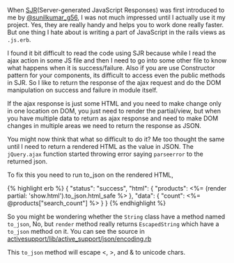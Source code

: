 <!--


---
 "Rails : Rendered HTML as JSON value"
excerpt: "Rails : Fixing parseerror thrown by $.ajax when rendered HTML is returned in JSON"
date: 2014-09-17 00:00:00 IST
updated: 2014-09-17 00:00:00 IST
categories: rails
---

-->
<!DOCTYPE html>
<html>

<head>
  <title>basic-git-workflow</title>
  <meta charset="utf-8">
  <meta name="viewport" content="width=device-width, initial-scale=1.0">


  <link rel="stylesheet" href="./css/bootstrap.css">
  <link rel="stylesheet" href="./css/bootstrap.grid.css">
  <link rel="stylesheet" href="./css/bootstrap.min.css">
  <link rel="stylesheet" href="./css/bootstrap-reboot.min.css">
  <link rel="stylesheet" href="./css/bootstrap.css.map">
  <link rel="stylesheet" href="./css/blog-home.css">
  <link rel="stylesheet" href="./css/prism.css">
  <script async defer src="./css/prism.js"></script>
</head>
<!--------------------------------------------------------------------------------------------------->
<!--------------------------------------------------------------------------------------------------->
<!--------------------------------------------------------------------------------------------------->
<!--------------------------------------------------------------------------------------------------->
<!--------------------------------------------------------------------------------------------------->




<body>

When [SJR](https://signalvnoise.com/posts/3697-server-generated-javascript-responses)(Server-generated JavaScript Responses) was first introduced to me by
[@sunilkumar_g56](https://twitter.com/sunilkumar_g56), I was not much impressed
until I actually use it my project. Yes, they are really handy and helps you to
work done really faster. But one thing I hate about is writing a part of JavaScript in the rails views as `.js.erb`.

I found it bit difficult to read the code using SJR because while I read the ajax action
in some JS file and then I need to go into some other file to know what happens
when it is success/failure. Also if you are use Constructor pattern for your components,
its difficult to access even the public methods in SJR. So I like to return the
response of the ajax request and do the DOM manipulation on success and failure
in module itself.

If the ajax response is just some HTML and you need to make change only in one location
on DOM, you just need to render the partial/view, but when you have multiple data to
return as ajax response and need to make DOM changes in multiple areas we need to
return the response as JSON.

You might now think that what so difficult to do it? Me too thought the same until I
need to return a rendered HTML as the value in JSON. The `jQuery.ajax` function
started throwing error saying `parseerror` to the returned json.

To fix this you need to run to_json on the rendered HTML,

{% highlight erb %}
{
"status": "success",
"html": {
"products": <%= (render partial: 'show.html').to_json.html_safe %>
},
"data": {
"count": <%= @products["search_count"] %>
}
}
{% endhighlight %}

So you might be wondering whether the `String` class have a method named `to_json`,
No, but `render` method really returns `EscapedString` which have a `to_json` method on it.
You can see the source in [activesupport/lib/active_support/json/encoding.rb](https://github.com/rails/rails/blob/08754f12e65a9ec79633a605e986d0f1ffa4b251/activesupport/lib/active_support/json/encoding.rb#L54-L60)

This `to_json` method will escape &lt;, &gt;, and &amp; to unicode chars.
